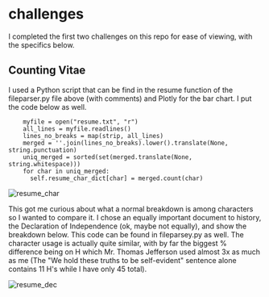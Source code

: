 # challenges

I completed the first two challenges on this repo for ease of viewing, with the specifics below.

## Counting Vitae

I used a Python script that can be find in the resume function of the fileparser.py file above (with comments) and Plotly for the bar chart. I put the code below as well.

```
    myfile = open("resume.txt", "r")
    all_lines = myfile.readlines()
    lines_no_breaks = map(strip, all_lines)
    merged = ''.join(lines_no_breaks).lower().translate(None, string.punctuation)
    uniq_merged = sorted(set(merged.translate(None, string.whitespace)))
    for char in uniq_merged:
      self.resume_char_dict[char] = merged.count(char)
```
![resume_char](https://cloud.githubusercontent.com/assets/17169813/21834285/ff211dbc-d781-11e6-9261-40e16d39a5d7.png)

This got me curious about what a normal breakdown is among characters so I wanted to compare it. I chose an equally important document to history, the Declaration of Independence (ok, maybe not equally), and show the breakdown below.
This code can be found in fileparsey.py as well. The character usage is actually quite similar, with by far the biggest % difference being on H which Mr. Thomas Jefferson used almost 3x as much as me (The "We hold these truths to be self-evident" sentence alone contains 11 H's while I have only 45 total).

![resume_dec](https://cloud.githubusercontent.com/assets/17169813/21834467/59598f84-d783-11e6-9f44-c10b584e906d.png)

